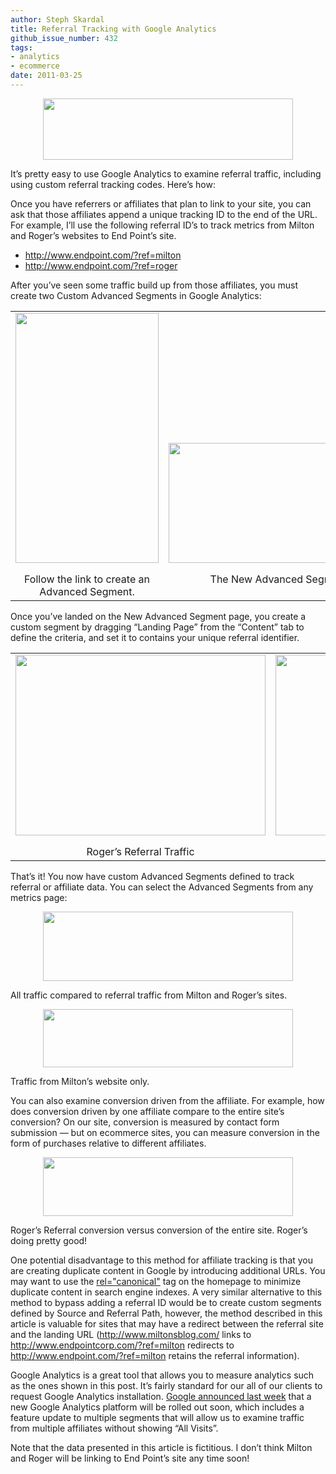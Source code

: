 ```yaml
---
author: Steph Skardal
title: Referral Tracking with Google Analytics
github_issue_number: 432
tags:
- analytics
- ecommerce
date: 2011-03-25
---
```


<a href="/blog/2011/03/referral-tracking-google-analytics/image-0-big.jpeg" onblur="try {parent.deselectBloggerImageGracefully();} catch(e) {}"><img alt="" border="0" id="BLOGGER_PHOTO_ID_5588025431694738370" src="/blog/2011/03/referral-tracking-google-analytics/image-0.jpeg" style="display:block; margin:0px auto 10px; text-align:center;cursor:pointer; cursor:hand;width: 400px; height: 98px;"/></a>

It’s pretty easy to use Google Analytics to examine referral traffic, including using custom referral tracking codes. Here’s how:

Once you have referrers or affiliates that plan to link to your site, you can ask that those affiliates append a unique tracking ID to the end of the URL. For example, I’ll use the following referral ID’s to track metrics from Milton and Roger’s websites to End Point’s site.

- http://www.endpoint.com/?ref=milton
- http://www.endpoint.com/?ref=roger

After you’ve seen some traffic build up from those affiliates, you must create two Custom Advanced Segments in Google Analytics:

<table cellpadding="0" cellspacing="0" width="100%">
<tbody><tr>
<td valign="bottom"><a href="/blog/2011/03/referral-tracking-google-analytics/image-1-big.jpeg" onblur="try {parent.deselectBloggerImageGracefully();} catch(e) {}"><img alt="" border="0" id="BLOGGER_PHOTO_ID_5588030206055790546" src="/blog/2011/03/referral-tracking-google-analytics/image-1.jpeg" style="display:block; margin:0px auto 10px; text-align:center;cursor:pointer; cursor:hand;width: 229px; height: 400px;"/></a>
</td>
<td valign="bottom"><a href="/blog/2011/03/referral-tracking-google-analytics/image-2-big.jpeg" onblur="try {parent.deselectBloggerImageGracefully();} catch(e) {}"><img alt="" border="0" id="BLOGGER_PHOTO_ID_5588025427517347346" src="/blog/2011/03/referral-tracking-google-analytics/image-2.jpeg" style="display:block; margin:0px auto 10px; text-align:center;cursor:pointer; cursor:hand;width: 400px; height: 192px;"/></a>
</td>
</tr>
<tr>
<td align="center" valign="top">Follow the link to create an Advanced Segment.</td>
<td align="center" valign="top">The New Advanced Segment page.</td>
</tr>
</tbody></table>

Once you’ve landed on the New Advanced Segment page, you create a custom segment by dragging “Landing Page” from the “Content” tab to define the criteria, and set it to contains your unique referral identifier.

<table cellpadding="0" cellspacing="0" width="100%">
<tbody><tr>
<td><a href="/blog/2011/03/referral-tracking-google-analytics/image-3-big.jpeg" onblur="try {parent.deselectBloggerImageGracefully();} catch(e) {}"><img alt="" border="0" id="BLOGGER_PHOTO_ID_5588027705314505746" src="/blog/2011/03/referral-tracking-google-analytics/image-3.jpeg" style="display:block; margin:0px auto 10px; text-align:center;cursor:pointer; cursor:hand;width: 400px; height: 289px;"/></a></td>
<td><a href="/blog/2011/03/referral-tracking-google-analytics/image-4-big.jpeg" onblur="try {parent.deselectBloggerImageGracefully();} catch(e) {}"><img alt="" border="0" id="BLOGGER_PHOTO_ID_5588027702483872770" src="/blog/2011/03/referral-tracking-google-analytics/image-4.jpeg" style="display:block; margin:0px auto 10px; text-align:center;cursor:pointer; cursor:hand;width: 400px; height: 289px;"/></a></td>
</tr>
<tr>
<td align="center">Roger’s Referral Traffic</td>
<td align="center">Milton’s Referral Traffic</td>
</tr>
</tbody></table>

That’s it! You now have custom Advanced Segments defined to track referral or affiliate data. You can select the Advanced Segments from any metrics page:

<a href="/blog/2011/03/referral-tracking-google-analytics/image-5-big.jpeg" onblur="try {parent.deselectBloggerImageGracefully();} catch(e) {}"><img alt="" border="0" id="BLOGGER_PHOTO_ID_5588034647905335026" src="/blog/2011/03/referral-tracking-google-analytics/image-5.jpeg" style="display:block; margin:0px auto 10px; text-align:center;cursor:pointer; cursor:hand;width: 400px; height: 111px;"/></a>

All traffic compared to referral traffic from Milton and Roger’s sites.

<a href="/blog/2011/03/referral-tracking-google-analytics/image-6-big.jpeg" onblur="try {parent.deselectBloggerImageGracefully();} catch(e) {}"><img alt="" border="0" id="BLOGGER_PHOTO_ID_5588028227247239538" src="/blog/2011/03/referral-tracking-google-analytics/image-6.jpeg" style="display:block; margin:0px auto 10px; text-align:center;cursor:pointer; cursor:hand;width: 400px; height: 93px;"/></a>

Traffic from Milton’s website only.

You can also examine conversion driven from the affiliate. For example, how does conversion driven by one affiliate compare to the entire site’s conversion? On our site, conversion is measured by contact form submission — but on ecommerce sites, you can measure conversion in the form of purchases relative to different affiliates.

<a href="/blog/2011/03/referral-tracking-google-analytics/image-7-big.jpeg" onblur="try {parent.deselectBloggerImageGracefully();} catch(e) {}"><img alt="" border="0" id="BLOGGER_PHOTO_ID_5588028222680855938" src="/blog/2011/03/referral-tracking-google-analytics/image-7.jpeg" style="display:block; margin:0px auto 10px; text-align:center;cursor:pointer; cursor:hand;width: 400px; height: 94px;"/></a>

Roger’s Referral conversion versus conversion of the entire site. Roger’s doing pretty good!

One potential disadvantage to this method for affiliate tracking is that you are creating duplicate content in Google by introducing additional URLs. You may want to use the [rel="canonical"](/blog/2009/12/content-syndication-seo-rel-canonical/) tag on the homepage to minimize duplicate content in search engine indexes. A very similar alternative to this method to bypass adding a referral ID would be to create custom segments defined by Source and Referral Path, however, the method described in this article is valuable for sites that may have a redirect between the referral site and the landing URL (http://www.miltonsblog.com/ links to http://www.endpointcorp.com/?ref=milton redirects to http://www.endpoint.com/?ref=milton retains the referral information).

Google Analytics is a great tool that allows you to measure analytics such as the ones shown in this post. It’s fairly standard for our all of our clients to request Google Analytics installation. [Google announced last week](https://analytics.googleblog.com/2011/03/looking-towards-future-of-google.html) that a new Google Analytics platform will be rolled out soon, which includes a feature update to multiple segments that will allow us to examine traffic from multiple affiliates without showing “All Visits”.

Note that the data presented in this article is fictitious.
I don’t think Milton and Roger will be linking to End Point’s site any time soon!
